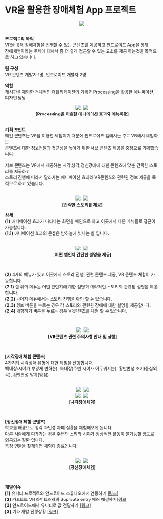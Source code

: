 # VR을 활용한 장애체험 App 프로젝트

<p align="center">
  <img src="img/logo.png">
</p>


<p>
 <br>
 <b>프로젝트의 목적</b><br>
 VR을 통해 장애체험을 진행할 수 있는 콘텐츠를 제공하고 안드로이드 App을 통해<br>
 장애체험이라는 주제에 대해서 좀 더 쉽게 접근할 수 있는 요소를 제공 하는것을 목적으로 하고 있습니다.<br>
 <br>
 <b>팀 구성</b><br> 
 VR 콘텐츠 개발자 1명, 안드로이드 개발자 2명<br>
 <br>
 <b>역할</b><br>
 게시판을 제외한 전체적인 어플리케이션의 기획과 Processing을 활용한 애니메이션, 디자인 담당
 <br>
</p>

<p align="center">
  <img src="img/animation.gif">
  <img src="img/menu.png"><br>
  <b>[Processing을 이용한 애니메이션 효과와 메뉴화면]</b>
</p>

<p>
<br>
<b>기획 포인트</b><br>
 메인 콘텐츠는 VR을 이용한 체험이기 때문에 안드로이드 앱에서는 주로 VR에서 체험하는<br>
 콘텐츠에 대한 정보전달과 접근성을 높이기 위한 서브 콘텐츠 제공을 중점으로 기획했습니다.<br>
 <br>
 서브 콘텐츠는 VR에서 제공하는 시각,청각,정신장애에 대한 콘텐츠에 맞춘 간략한 스토리를 제공하고<br>
 스토리 진행에 따라서 달라지는 애니메이션 효과와 VR콘텐츠와 관련된 정보 제공을 목적으로 하고 있습니다.<br>
 <br>
</p>

<p align="center">
  <img src="img/story1.png">
  <img src="img/story2.png"><br>
  <b>[간략한 스토리를 제공]</b>
</p>

<p>
<b>상세</b><br>
 <b>(1)</b> 애니메이션 효과가 나타나는 화면을 메인으로 하고 이곳에서 다른 메뉴들로 접근이 가능합니다.<br>
 <b>(1.1)</b> 애니메이션 효과의 콘셉은 밤하늘에 빛나는 별 입니다.<br>
 <br>
</p>

<p align="center">
  <img src="img/what.png">
  <img src="img/what2.png"><br>
  <b>[어떤 앱인지 간단한 설명을 제공]</b>
</p>
<br>
<p>
 <b>(2)</b> 4개의 메뉴가 있고 이곳에서 스토리 진행, 관련 콘텐츠 제공, VR 콘텐츠 체험이 가능합니다.<br>
 <b>(2.1)</b> 맨 위의 메뉴는 어떤 앱인지에 대한 설명과 대략적인 스토리와 관련된 설명을 제공합니다.<br>
 <b>(2.2)</b> 나머지 메뉴에서는 스토리 진행을 확인 할 수 있습니다.<br>
 <b>(2.3)</b> 정보 버튼을 누르는 경우 각 스토리와 관련된 장애에 대한 설명을 제공합니다.<br>
 <b>(2.4)</b> 체험하기 버튼을 누르는 경우 VR콘텐츠를 체험 할 수 있습니다.<br>
</p>
<br>
<p align="center">
  <img src="img/VRInfo.png">
  <img src="img/VRContents.gif"><br>
  <b>[VR콘텐츠 관련 주의사항 안내 및 실행]</b>
</p>
<br>
<p>
<b>[시각장애 체험 콘텐츠]</b><br>
4가지의 시각장애 유형에 대한 체험을 진행합니다. <br>
백내장(시야가 뿌옇게 변하는), 녹내장(주변 시야가 어두워지는), 황반변성 초기(중심외곡), 황반변성 말기(암점)<br>
<br>
</p>
<p align="center">
  <img src="img/sec1.png">
  <img src="img/sec2.png"><br>
  <img src="img/sec3.png">
  <img src="img/sec4.png"><br>
  <b>[시각장애체험]</b>
</p>
<br>
<p>
<b>[정신장애 체험 콘텐츠]</b><br>
학교를 배경으로 청각 과민성 자폐 질환을 체험해보게 됩니다. <br>
다른 사람에게 다가가는 경우 주변의 소리와 시야가 정상적인 활동이 불가능할 정도로 외곡되는 질환 입니다.<br>
특정 인물을 찾게되면 체험이 종료됩니다.<br>
<br>
</p>
<p align="center">
  <img src="img/thr1.png">
  <img src="img/thr2.png"><br>
  <b>[정신장애체험]</b>
</p>
<br>
<p>
<b>개발이슈</b><br>
<b>[1]</b> 유니티 프로젝트와 안드로이드 스튜디오에서 연동하기 <a href="http://puzzleleaf.tistory.com/111">[링크]</a><br>
<b>[2]</b> 카드보드 VR 라이브러리의 duplicate entry 에러 해결하기<a href="http://puzzleleaf.tistory.com/126">[링크]</a><br>
<b>[3]</b> 안드로이드에서 유니티로 값 전달하기 <a href="http://puzzleleaf.tistory.com/131">[링크]</a><br>
<b>[3]</b> 기타 개발 진행상황 <a href="http://puzzleleaf.tistory.com/category/Android%20Project/%239%20%EC%A2%85%ED%95%A9%20%EC%84%A4%EA%B3%84">[링크]</a><br>
</p>
 
 
